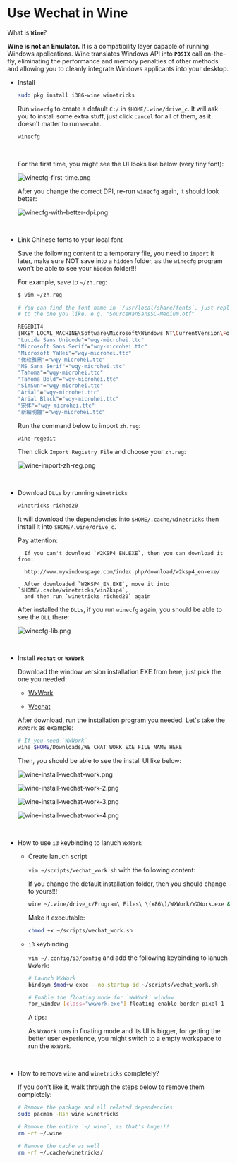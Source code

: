 # Use Wechat in Wine

What is **`Wine`**?

**Wine is not an Emulator.** It is a compatibility layer capable of running Windows applications. 
Wine translates Windows API into **`POSIX`** call on-the-fly, eliminating the performance and memory
penalties of other methods and allowing you to cleanly integrate Windows applicants into your desktop.

- Install

    ```bash
    sudo pkg install i386-wine winetricks
    ```
    
    Run `winecfg` to create a default `C:/` in `$HOME/.wine/drive_c`.
    It will ask you to install some extra stuff, just click `cancel` for all of them,
    as it doesn't matter to run `wecaht`.

    ```bash
    winecfg
    ```

    </br>

    For the first time, you might see the UI looks like below (very tiny font):

    ![winecfg-first-time.png](./images/winecfg-first-time.png)

    After you change the correct DPI, re-run `winecfg` again, it should look better:

    ![winecfg-with-better-dpi.png](./images/winecfg-with-better-dpi.png)

</br>

- Link Chinese fonts to your local font

    Save the following content to a temporary file, you need to `import` it
    later, make sure NOT save into a `hidden` folder, as the `winecfg` program
    won't be able to see your `hidden` folder!!!
    
    For example, save to `~/zh.reg`:
    
    ```bash
    $ vim ~/zh.reg
    
    # You can find the font name in `/usr/local/share/fonts`, just replace "wqy-microhei.ttc"
    # to the one you like. e.g. "SourceHanSansSC-Medium.otf"
    
    REGEDIT4
    [HKEY_LOCAL_MACHINE\Software\Microsoft\Windows NT\CurrentVersion\FontLink\SystemLink]
    "Lucida Sans Unicode"="wqy-microhei.ttc"
    "Microsoft Sans Serif"="wqy-microhei.ttc"
    "Microsoft YaHei"="wqy-microhei.ttc"
    "微软雅黑"="wqy-microhei.ttc"
    "MS Sans Serif"="wqy-microhei.ttc"
    "Tahoma"="wqy-microhei.ttc" 
    "Tahoma Bold"="wqy-microhei.ttc"
    "SimSun"="wqy-microhei.ttc"
    "Arial"="wqy-microhei.ttc"
    "Arial Black"="wqy-microhei.ttc"
    "宋体"="wqy-microhei.ttc"
    "新細明體"="wqy-microhei.ttc"
    ```
    
    Run the command below to import `zh.reg`:
    
    ```bash
    wine regedit
    ```
    
    Then click `Import Registry File` and choose your `zh.reg`:
    
    ![wine-import-zh-reg.png](./images/wine-import-zh-reg.png)

</br>

- Download `DLLs` by running `winetricks`

    ```bash
    winetricks riched20
    ```

    It will download the dependencies into `$HOME/.cache/winetricks` 
    then install it into `$HOME/.wine/drive_c`.

    Pay attention:

        If you can't download `W2KSP4_EN.EXE`, then you can download it from:

        http://www.mywindowspage.com/index.php/download/w2ksp4_en-exe/ 
        
        After downloaded `W2KSP4_EN.EXE`, move it into `$HOME/.cache/winetricks/win2ksp4`,
        and then run `winetricks riched20` again


    After installed the `DLLs`, if you run `winecfg` again, you should be able 
    to see the `DLL` there:

    ![winecfg-lib.png](./images/winecfg-lib.png)

</br>

- Install **`Wechat`** or **`WxWork`**

    Download the window version installation EXE from here, just pick the one you needed:

    - [WxWork](https://work.weixin.qq.com/#indexDownload)

    - [Wechat](https://weixin.qq.com/cgi-bin/readtemplate?uin=&stype=&promote=&fr=&lang=zh_CN&ADTAG=&check=false&nav=download&t=weixin_download_list&loc=readtemplate,weixin,body,6)

    After download, run the installation program you needed. Let's take the `WxWork` as example:

    ```bash
    # If you need `WxWork`
    wine $HOME/Downloads/WE_CHAT_WORK_EXE_FILE_NAME_HERE
    ```

    Then, you should be able to see the install UI like below:

    ![wine-install-wechat-work.png](./images/wine-install-wechat-work.png)

    ![wine-install-wechat-work-2.png](./images/wine-install-wechat-work-2.png)

    ![wine-install-wechat-work-3.png](./images/wine-install-wechat-work-3.png)

    ![wine-install-wechat-work-4.png](./images/wine-install-wechat-work-4.png)


</br>

- How to use `i3` keybinding to lanuch `WxWork`

    - Create lanuch script

        `vim ~/scripts/wechat_work.sh` with the following content:

        If you change the default installation folder, then you should change to yours!!!

        ```bash
        wine ~/.wine/drive_c/Program\ Files\ \(x86\)/WXWork/WXWork.exe &
        ```

        Make it executable:

        ```bash
        chmod +x ~/scripts/wechat_work.sh
        ```

    - `i3` keybinding

        `vim ~/.config/i3/config` and add the following keybinding to lanuch `WxWork`:

        ```bash
        # Launch WxWork
        bindsym $mod+w exec --no-startup-id ~/scripts/wechat_work.sh

        # Enable the floating mode for `WxWork` window 
        for_window [class="wxwork.exe"] floating enable border pixel 1
        ```

        A tips: 

        As `WxWork` runs in floating mode and its UI is bigger, for getting the better
        user experience, you might switch to a empty workspace to run the `WxWork`.

</br>

- How to remove `wine` and `winetricks` completely?

    If you don't like it, walk through the steps below to remove them completely:

    ```bash
    # Remove the package and all related dependencies
    sudo pacman -Rsn wine winetricks

    # Remove the entire `~/.wine`, as that's huge!!!
    rm -rf ~/.wine

    # Remove the cache as well
    rm -rf ~/.cache/winetricks/
    ```
